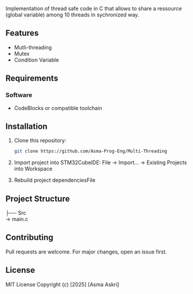 Implementation of thread safe code in C that allows to share a ressource (global variable) among 10 threads in sychronized way.
## Features
- Mutli-threading
- Mutex
- Condition Variable
## Requirements
### Software
- CodeBlocks or compatible toolchain
## Installation
1. Clone this repository:
   ```bash
   git clone https://github.com/Asma-Prog-Eng/Multi-Threading
   
2. Import project into STM32CubeIDE:
File → Import... → Existing Projects into Workspace

3. Rebuild project dependenciesFile 

## Project Structure

├── Src<br /> →  main.c

## Contributing
Pull requests are welcome. For major changes, open an issue first.

## License
MIT License
Copyright (c) [2025] [Asma Askri]
